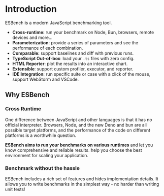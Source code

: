 # Introduction

ESBench is a modern JavaScript benchmarking tool.

- **Cross-runtime**: run your benchmark on Node, Bun, browsers, remote devices and more...
- **Parameterization**: provide a series of parameters and see the performance of each combination.
- **Comparable**: support baselines and diff with previous runs.
- **TypeScript Out-of-box**: load your `.ts` files with zero config.
- **HTML Reporter**: plot the results into an interactive chart.
- **Extensible**: support custom profiler, executor, and reporter.
- **IDE Integration**: run specific suite or case with a click of the mouse, support WebStorm and VSCode.

## Why ESBench

### Cross Runtime

One difference between JavaScript and other languages is that it has no official interpreter. Browsers, Node, and the new Deno and bun are all possible target platforms, and the performance of the code on different platforms is a worthwhile question.

**ESBench aims to run your benchmarks on various runtimes** and let you know comprehensive and reliable results. help you choose the best environment for scaling your application.

### Benchmark without the hassle

ESBench includes a rich set of features and hides implementation details. It allows you to write benchmarks in the simplest way - no harder than writing unit tests!
